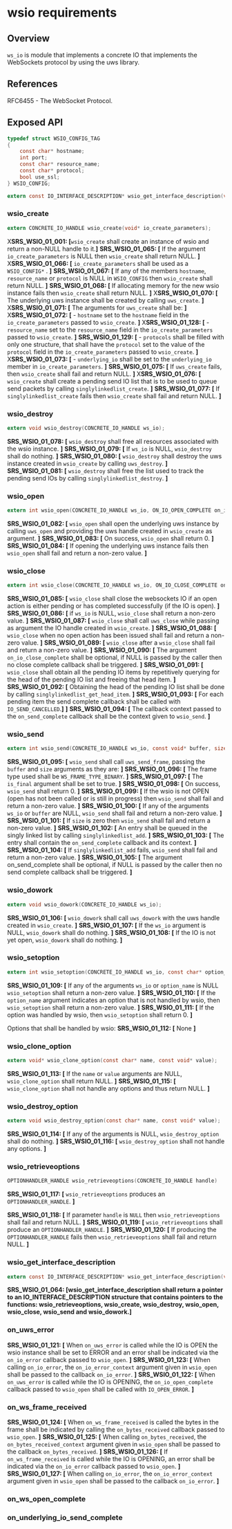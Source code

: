 # wsio requirements
 
## Overview

`ws_io` is module that implements a concrete IO that implements the WebSockets protocol by using the uws library.

## References

RFC6455 - The WebSocket Protocol.

## Exposed API

```c
typedef struct WSIO_CONFIG_TAG
{
    const char* hostname;
    int port;
    const char* resource_name;
    const char* protocol;
    bool use_ssl;
} WSIO_CONFIG;

extern const IO_INTERFACE_DESCRIPTION* wsio_get_interface_description(void);
```

### wsio_create

```c
extern CONCRETE_IO_HANDLE wsio_create(void* io_create_parameters);
```

X**SRS_WSIO_01_001: [**`wsio_create` shall create an instance of wsio and return a non-NULL handle to it.**]**
**SRS_WSIO_01_065: [** If the argument `io_create_parameters` is NULL then `wsio_create` shall return NULL. **]**
X**SRS_WSIO_01_066: [** `io_create_parameters` shall be used as a `WSIO_CONFIG*` . **]**
**SRS_WSIO_01_067: [** If any of the members `hostname`, `resource_name` or `protocol` is NULL in `WSIO_CONFIG` then `wsio_create` shall return NULL. **]**
**SRS_WSIO_01_068: [** If allocating memory for the new wsio instance fails then `wsio_create` shall return NULL. **]**
X**SRS_WSIO_01_070: [** The underlying uws instance shall be created by calling `uws_create`. **]**
X**SRS_WSIO_01_071: [** The arguments for `uws_create` shall be: **]**
X**SRS_WSIO_01_072: [** - `hostname` set to the `hostname` field in the `io_create_parameters` passed to `wsio_create`. **]**
X**SRS_WSIO_01_128: [** - `resource_name` set to the `resource_name` field in the `io_create_parameters` passed to `wsio_create`. **]**
**SRS_WSIO_01_129: [** - `protocols` shall be filled with only one structure, that shall have the `protocol` set to the value of the `protocol` field in the `io_create_parameters` passed to `wsio_create`. **]**
X**SRS_WSIO_01_073: [** - `underlying_io` shall be set to the `underlying_io` member in `io_create_parameters`. **]**
**SRS_WSIO_01_075: [** If `uws_create` fails, then `wsio_create` shall fail and return NULL. **]**
X**SRS_WSIO_01_076: [** `wsio_create` shall create a pending send IO list that is to be used to queue send packets by calling `singlylinkedlist_create`. **]**
**SRS_WSIO_01_077: [** If `singlylinkedlist_create` fails then `wsio_create` shall fail and return NULL. **]**

### wsio_destroy

```c
extern void wsio_destroy(CONCRETE_IO_HANDLE ws_io);
```

**SRS_WSIO_01_078: [** `wsio_destroy` shall free all resources associated with the wsio instance. **]**
**SRS_WSIO_01_079: [** If `ws_io` is NULL, `wsio_destroy` shall do nothing.  **]**
**SRS_WSIO_01_080: [** `wsio_destroy` shall destroy the uws instance created in `wsio_create` by calling `uws_destroy`. **]**
**SRS_WSIO_01_081: [** `wsio_destroy` shall free the list used to track the pending send IOs by calling `singlylinkedlist_destroy`. **]**

### wsio_open

```c
extern int wsio_open(CONCRETE_IO_HANDLE ws_io, ON_IO_OPEN_COMPLETE on_io_open_complete, void* on_io_open_complete_context, ON_BYTES_RECEIVED on_bytes_received, void* on_bytes_received_context, ON_IO_ERROR on_io_error, void* on_io_error_context);
```

**SRS_WSIO_01_082: [** `wsio_open` shall open the underlying uws instance by calling `uws_open` and providing the uws handle created in `wsio_create` as argument. **]**
**SRS_WSIO_01_083: [** On success, `wsio_open` shall return 0. **]**
**SRS_WSIO_01_084: [** If opening the underlying uws instance fails then `wsio_open` shall fail and return a non-zero value. **]**

### wsio_close

```c
extern int wsio_close(CONCRETE_IO_HANDLE ws_io, ON_IO_CLOSE_COMPLETE on_io_close_complete, void* callback_context);
```

**SRS_WSIO_01_085: [** `wsio_close` shall close the websockets IO if an open action is either pending or has completed successfully (if the IO is open).  **]**
**SRS_WSIO_01_086: [** if `ws_io` is NULL, `wsio_close` shall return a non-zero value.  **]**
**SRS_WSIO_01_087: [** `wsio_close` shall call `uws_close` while passing as argument the IO handle created in `wsio_create`.  **]**
**SRS_WSIO_01_088: [** `wsio_close` when no open action has been issued shall fail and return a non-zero value. **]**
**SRS_WSIO_01_089: [** `wsio_close` after a `wsio_close` shall fail and return a non-zero value.  **]**
**SRS_WSIO_01_090: [** The argument `on_io_close_complete` shall be optional, if NULL is passed by the caller then no close complete callback shall be triggered.  **]**
**SRS_WSIO_01_091: [** `wsio_close` shall obtain all the pending IO items by repetitively querying for the head of the pending IO list and freeing that head item. **]**
**SRS_WSIO_01_092: [** Obtaining the head of the pending IO list shall be done by calling `singlylinkedlist_get_head_item`. **]**
**SRS_WSIO_01_093: [** For each pending item the send complete callback shall be called with `IO_SEND_CANCELLED`.**\]** **]**
**SRS_WSIO_01_094: [** The callback context passed to the `on_send_complete` callback shall be the context given to `wsio_send`.  **]**

### wsio_send

```c
extern int wsio_send(CONCRETE_IO_HANDLE ws_io, const void* buffer, size_t size, ON_SEND_COMPLETE on_send_complete, void* callback_context);
```

**SRS_WSIO_01_095: [** `wsio_send` shall call `uws_send_frame`, passing the `buffer` and `size` arguments as they are: **]**
**SRS_WSIO_01_096: [** The frame type used shall be `WS_FRAME_TYPE_BINARY`. **]**
**SRS_WSIO_01_097: [** The `is_final` argument shall be set to true. **]**
**SRS_WSIO_01_098: [** On success, `wsio_send` shall return 0. **]**
**SRS_WSIO_01_099: [** If the wsio is not OPEN (open has not been called or is still in progress) then `wsio_send` shall fail and return a non-zero value. **]**
**SRS_WSIO_01_100: [** If any of the arguments `ws_io` or `buffer` are NULL, `wsio_send` shall fail and return a non-zero value. **]**
**SRS_WSIO_01_101: [** If `size` is zero then `wsio_send` shall fail and return a non-zero value. **]**
**SRS_WSIO_01_102: [** An entry shall be queued in the singly linked list by calling `singlylinkedlist_add`. **]**
**SRS_WSIO_01_103: [** The entry shall contain the `on_send_complete` callback and its context. **]**
**SRS_WSIO_01_104: [** If `singlylinkedlist_add` fails, `wsio_send` shall fail and return a non-zero value. **]**
**SRS_WSIO_01_105: [** The argument on_send_complete shall be optional, if NULL is passed by the caller then no send complete callback shall be triggered. **]**

### wsio_dowork

```c
extern void wsio_dowork(CONCRETE_IO_HANDLE ws_io);
```

**SRS_WSIO_01_106: [** `wsio_dowork` shall call `uws_dowork` with the uws handle created in `wsio_create`. **]**
**SRS_WSIO_01_107: [** If the `ws_io` argument is NULL, `wsio_dowork` shall do nothing. **]**
**SRS_WSIO_01_108: [** If the IO is not yet open, `wsio_dowork` shall do nothing. **]**

### wsio_setoption

```c
extern int wsio_setoption(CONCRETE_IO_HANDLE ws_io, const char* option_name, const void* value);
```

**SRS_WSIO_01_109: [** If any of the arguments `ws_io` or `option_name` is NULL `wsio_setoption` shall return a non-zero value. **]**
**SRS_WSIO_01_110: [** If the `option_name` argument indicates an option that is not handled by wsio, then `wsio_setoption` shall return a non-zero value. **]**
**SRS_WSIO_01_111: [** If the option was handled by wsio, then `wsio_setoption` shall return 0. **]**

Options that shall be handled by wsio:
**SRS_WSIO_01_112: [** None **]**

### wsio_clone_option

```c
extern void* wsio_clone_option(const char* name, const void* value);
```

**SRS_WSIO_01_113: [** If the `name` or `value` arguments are NULL, `wsio_clone_option` shall return NULL. **]**
**SRS_WSIO_01_115: [** `wsio_clone_option` shall not handle any options and thus return NULL. **]**

### wsio_destroy_option

```c
extern void wsio_destroy_option(const char* name, const void* value);
```

**SRS_WSIO_01_114: [** If any of the arguments is NULL, `wsio_destroy_option` shall do nothing. **]**
**SRS_WSIO_01_116: [** `wsio_destroy_option` shall not handle any options. **]**

### wsio_retrieveoptions

```c
OPTIONHANDLER_HANDLE wsio_retrieveoptions(CONCRETE_IO_HANDLE handle)
```

**SRS_WSIO_01_117: [** `wsio_retrieveoptions` produces an `OPTIONHANDLER_HANDLE`.  **]**

**SRS_WSIO_01_118: [** If parameter `handle` is `NULL` then `wsio_retrieveoptions` shall fail and return NULL. **]**
**SRS_WSIO_01_119: [** `wsio_retrieveoptions` shall produce an `OPTIONHANDLER_HANDLE`. **]**
**SRS_WSIO_01_120: [** If producing the `OPTIONHANDLER_HANDLE` fails then `wsio_retrieveoptions` shall fail and return NULL.  **]**

### wsio_get_interface_description

```c
extern const IO_INTERFACE_DESCRIPTION* wsio_get_interface_description(void);
```

**SRS_WSIO_01_064: [**wsio_get_interface_description shall return a pointer to an IO_INTERFACE_DESCRIPTION structure that contains pointers to the functions: wsio_retrieveoptions, wsio_create, wsio_destroy, wsio_open, wsio_close, wsio_send and wsio_dowork.**]** 

### on_uws_error

**SRS_WSIO_01_121: [** When `on_uws_error` is called while the IO is OPEN the wsio instance shall be set to ERROR and an error shall be indicated via the `on_io_error` callback passed to `wsio_open`. **]**
**SRS_WSIO_01_123: [** When calling `on_io_error`, the `on_io_error_context` argument given in `wsio_open` shall be passed to the callback `on_io_error`. **]**
**SRS_WSIO_01_122: [** When `on_uws_error` is called while the IO is OPENING, the `on_io_open_complete` callback passed to `wsio_open` shall be called with `IO_OPEN_ERROR`. **]**

### on_ws_frame_received

**SRS_WSIO_01_124: [** When `on_ws_frame_received` is called the bytes in the frame shall be indicated by calling the `on_bytes_received` callback passed to `wsio_open`. **]**
**SRS_WSIO_01_125: [** When calling `on_bytes_received`, the `on_bytes_received_context` argument given in `wsio_open` shall be passed to the callback `on_bytes_received`. **]**
**SRS_WSIO_01_126: [** If `on_ws_frame_received` is called while the IO is OPENING, an error shall be indicated via the `on_io_error` callback passed to `wsio_open`. **]**
**SRS_WSIO_01_127: [** When calling `on_io_error`, the `on_io_error_context` argument given in `wsio_open` shall be passed to the callback `on_io_error`. **]**

### on_ws_open_complete

### on_underlying_io_send_complete

